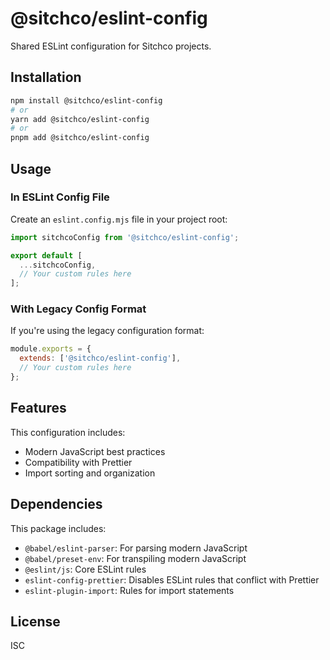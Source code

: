 # @sitchco/eslint-config

Shared ESLint configuration for Sitchco projects.

## Installation

```bash
npm install @sitchco/eslint-config
# or
yarn add @sitchco/eslint-config
# or
pnpm add @sitchco/eslint-config
```

## Usage

### In ESLint Config File

Create an `eslint.config.mjs` file in your project root:

```javascript
import sitchcoConfig from '@sitchco/eslint-config';

export default [
  ...sitchcoConfig,
  // Your custom rules here
];
```

### With Legacy Config Format

If you're using the legacy configuration format:

```javascript
module.exports = {
  extends: ['@sitchco/eslint-config'],
  // Your custom rules here
};
```

## Features

This configuration includes:

- Modern JavaScript best practices
- Compatibility with Prettier
- Import sorting and organization

## Dependencies

This package includes:

- `@babel/eslint-parser`: For parsing modern JavaScript
- `@babel/preset-env`: For transpiling modern JavaScript
- `@eslint/js`: Core ESLint rules
- `eslint-config-prettier`: Disables ESLint rules that conflict with Prettier
- `eslint-plugin-import`: Rules for import statements

## License

ISC
